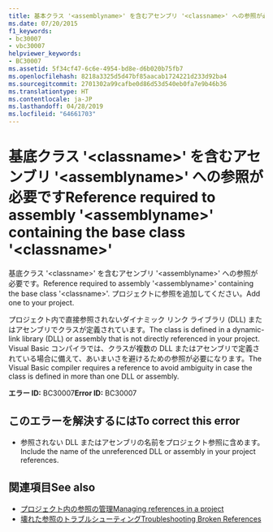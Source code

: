 ```yaml
---
title: 基本クラス '<assemblyname>' を含むアセンブリ '<classname>' への参照が必要です。参照をプロジェクトに追加してください。
ms.date: 07/20/2015
f1_keywords:
- bc30007
- vbc30007
helpviewer_keywords:
- BC30007
ms.assetid: 5f34cf47-6c6e-4954-bd8e-d6b020b75fb7
ms.openlocfilehash: 8218a3325d5d47bf85aacab1724221d233d92ba4
ms.sourcegitcommit: 2701302a99cafbe0d86d53d540eb0fa7e9b46b36
ms.translationtype: HT
ms.contentlocale: ja-JP
ms.lasthandoff: 04/28/2019
ms.locfileid: "64661703"
---
```

# <a name="reference-required-to-assembly-assemblyname-containing-the-base-class-classname"></a><span data-ttu-id="220d2-102">基底クラス '\<classname>' を含むアセンブリ '\<assemblyname>' への参照が必要です</span><span class="sxs-lookup"><span data-stu-id="220d2-102">Reference required to assembly '\<assemblyname>' containing the base class '\<classname>'</span></span>
<span data-ttu-id="220d2-103">基底クラス '\<classname>' を含むアセンブリ '\<assemblyname>' への参照が必要です。</span><span class="sxs-lookup"><span data-stu-id="220d2-103">Reference required to assembly '\<assemblyname>' containing the base class '\<classname>'.</span></span> <span data-ttu-id="220d2-104">プロジェクトに参照を追加してください。</span><span class="sxs-lookup"><span data-stu-id="220d2-104">Add one to your project.</span></span>  
  
 <span data-ttu-id="220d2-105">プロジェクト内で直接参照されないダイナミック リンク ライブラリ (DLL) またはアセンブリでクラスが定義されています。</span><span class="sxs-lookup"><span data-stu-id="220d2-105">The class is defined in a dynamic-link library (DLL) or assembly that is not directly referenced in your project.</span></span> <span data-ttu-id="220d2-106">Visual Basic コンパイラでは、クラスが複数の DLL またはアセンブリで定義されている場合に備えて、あいまいさを避けるための参照が必要になります。</span><span class="sxs-lookup"><span data-stu-id="220d2-106">The Visual Basic compiler requires a reference to avoid ambiguity in case the class is defined in more than one DLL or assembly.</span></span>  
  
 <span data-ttu-id="220d2-107">**エラー ID:** BC30007</span><span class="sxs-lookup"><span data-stu-id="220d2-107">**Error ID:** BC30007</span></span>  
  
## <a name="to-correct-this-error"></a><span data-ttu-id="220d2-108">このエラーを解決するには</span><span class="sxs-lookup"><span data-stu-id="220d2-108">To correct this error</span></span>  
  
- <span data-ttu-id="220d2-109">参照されない DLL またはアセンブリの名前をプロジェクト参照に含めます。</span><span class="sxs-lookup"><span data-stu-id="220d2-109">Include the name of the unreferenced DLL or assembly in your project references.</span></span>  
  
## <a name="see-also"></a><span data-ttu-id="220d2-110">関連項目</span><span class="sxs-lookup"><span data-stu-id="220d2-110">See also</span></span>

- [<span data-ttu-id="220d2-111">プロジェクト内の参照の管理</span><span class="sxs-lookup"><span data-stu-id="220d2-111">Managing references in a project</span></span>](/visualstudio/ide/managing-references-in-a-project)
- [<span data-ttu-id="220d2-112">壊れた参照のトラブルシューティング</span><span class="sxs-lookup"><span data-stu-id="220d2-112">Troubleshooting Broken References</span></span>](/visualstudio/ide/troubleshooting-broken-references)
